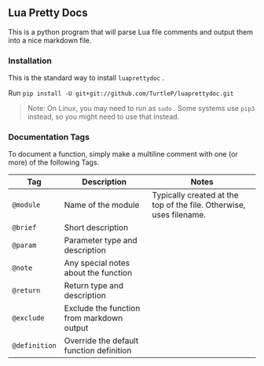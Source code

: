 ## Lua Pretty Docs

This is a python program that will parse Lua file comments and output them into a nice markdown file.

### Installation

This is the standard way to install `luaprettydoc` .

Run `pip install -U git+git://github.com/TurtleP/luaprettydoc.git`

> Note: On Linux, you may need to run as `sudo` . Some systems use `pip3` instead, so you might need to use that instead.

### Documentation Tags

To document a function, simply make a multiline comment with one (or more) of the following Tags.

| Tag           | Description                               | Notes                                                               |
|---------------|-------------------------------------------|---------------------------------------------------------------------|
| `@module` | Name of the module                        | Typically created at the top of the file. Otherwise, uses filename. |
| `@brief` | Short description                         |                                                                     |
| `@param` | Parameter type and description            |                                                                     |
| `@note` | Any special notes about the function      |                                                                     |
| `@return` | Return type and description               |                                                                     |
| `@exclude` | Exclude the function from markdown output |                                                                     |
| `@definition` | Override the default function definition  |                                                                     |
